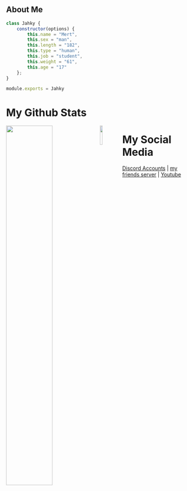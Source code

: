 <h2>About Me</h2>

```js
class Jahky {
    constructor(options) {
        this.name = "Mert",
        this.sex = "man",
        this.length = "182",
        this.type = "human",
        this.job = "student",
        this.weight = "61",
        this.age = "17"
    };
}

module.exports = Jahky
```
# My Github Stats
                                                  
<img width="50%" align="left" src="https://github-readme-stats.vercel.app/api?username=jahkyxD&show_icons=true&hide_title=true&theme=merko">
<img width="11.5%" align="left" src="https://komarev.com/ghpvc/?username=jahkyxd&color=dc143c">

# My Social Media 

[Discord Accounts](https://discord.com/users/618444525727383592) | [my friends server](https://discord.gg/matthe) | [Youtube](https://www.youtube.com/channel/UCSbBwtkGguHo_4LVD0QMUyA)
